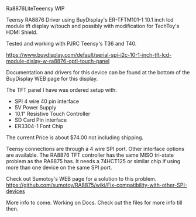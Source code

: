 Ra8876LiteTeeensy WIP

Teensy RA8876 Driver using BuyDisplay's ER-TFTM101-1 10.1 inch lcd module tft display w/touch and possibly
with modification for TechToy's HDMI Shield.

Tested and working with PJRC Teensy's T36 and T40.

https://www.buydisplay.com/default/serial-spi-i2c-10-1-inch-tft-lcd-module-dislay-w-ra8876-optl-touch-panel

Documentation and drivers for this device can be found
at the bottom of the BuyDisplay WEB page for this display.

The TFT panel I have was ordered setup with:
 - SPI 4 wire 40 pin interface
 - 5V Power Supply
 - 10.1" Resistive Touch Controller
 - SD Card Pin interface
 - ER3304-1 Font Chip
 
The current Price is about $74.00 not including shipping.

Teensy connections are through a 4 wire SPI port. Other interface options are available.
The RA8876 TFT controller has the same MISO tri-state problem as the RA8875 has. It needs a 74HCT125 or similar
chip if using more than one device on the same SPI port.

Check out Sumotoy's WEB page for a solution to this problem.
https://github.com/sumotoy/RA8875/wiki/Fix-compatibility-with-other-SPI-devices

More info to come. Working on Docs. Check out the files for more info till then.
